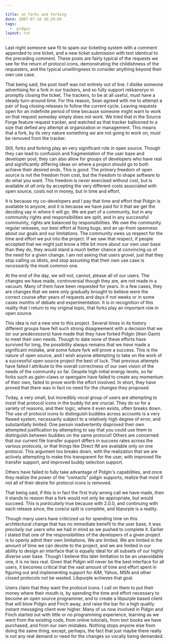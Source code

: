 ```yaml
---

title: on forks and forking
date: 2007-07-10 16:29:05
tags:
  -  pidgin
layout: rut
---
```


Last night someone saw fit to spam our ticketing system with a comment appended to one ticket, and a new ticket submission with text identical to the preceding comment.  These posts are fairly typical of the requests we see for the return of protocol icons, demonstrating the childishness of the requesters, and the typical unwillingness to consider anything beyond their own use case.

That being said, the post itself was not entirely out of line.  I dislike someone advertising  for a fork in our trackers, and so fully support rekkanoryo in promptly closing the ticket.  The trackers, to be at all useful, *must* have a steady turn-around time.  For this reason, Sean agreed with me to attempt a pair of bug closing releases to follow the current cycle.  Leaving requests open for an indefinite period of time because someone might want to work on that request someday simply does not work.  We tried that in the Source Forge feature request tracker, and watched as that tracker ballooned to a size that defied any attempt at organization or management.  This means that a fork, by its very nature something *we* are not going to work on, *must* be removed from the tracker.  

Still, forks and forking play an very significant role in open source.  Though they can lead to confusion and fragmentation of the user base and developer pool, they can also allow for groups of developers who have real and significantly differing ideas on where a project should go to both achieve their desired ends.  This is *good.*  The primary freedom of open source is not the freedom from cost, but the freedom to shape software to do what you want.  This freedom is *never* exercised without cost, but is available *at all* only by accepting the very different costs associated with open source, costs not in money, but in time and effort.  

It is because my co-developers and I pay that time and effort that Pidgin is available to anyone, and it is because *we* have paid for it that *we* get the deciding say in where it will go.  We are part of a community, but in any community rights and responsibilities are split, and in any successful community, rights are balanced by responsibilities.  We owe the community regular releases, our best effort at fixing bugs, and an up-front openness about our goals and our limitations.  The community owes us respect for the time and effort we put into the project.  If we saw that respect, if people accepted that we might just know a little bit more about our own user base than they do, they would stand a *much* better chance at convincing us of the need for a given change.   I am not asking that users grovel, just that they stop calling us idiots, and stop assuming that their own use case is *necessarily* the most common one.

At the end of the day, we will not, cannot, please all of our users.  The changes we have made, controversial though they are, are not made in a vacuum.  Many of them have been requested for years.  In a few cases, they are changes that we were only gradually brought to believe were the correct course after years of requests and days if not weeks or in some cases months of debate and experimentation.  It is in recognition of this reality that I return to my original topic, that forks play an important role in open source.

This idea is not a new one to this project.  Several times in its history different groups have felt such strong disagreement with a decision that we (or our predecessors) have made that they have forked Pidgin (then Gaim) to meet their own needs.  Though to date none of these efforts have survived for long, the possibility always remains that we *have* made a significant mistake, and some future fork *will* prove a success.  This is the nature of open source, and I wish anyone attempting to take on the work of a successful open source project the best of luck.  That previous attempts have failed I attribute to the overall correctness of our own vision of the needs of the community so far.  Despite high initial energy levels, so far forks such as gaim-claws or opengaim have failed to create any momentum of their own, failed to prove worth the effort involved.  In short, they have proved that there was in fact no need for the changes they proposed.  

Today, a very small, but incredibly vocal group of users are attempting to insist that protocol icons in the buddy list are crucial.  They do so for a variety of reasons, and their logic, where it even exists, often breaks down.  The use of protocol icons to distinguish buddies across accounts is a very flawed system, necessarily subject to a relatively high degree of error, and substantially limited.  One person inadvertently disproved their own attempted justification by attempting to say that you could use them to distinguish between buddies on the same protocol!  Others are concerned that our current file transfer support differs in success rates across the various protocols, or that things like Direct IM are available only on one protocol.  This argument too breaks down, with the realization that we are actively attempting to make this transparent for the user, with improved file transfer support, and improved buddy selection support.

Others have failed to fully take advantage of Pidgin's capabilities, and once they realize the power of the "contacts" pidgin supports, realize that most if not all of their desire for protocol icons is removed.  

That being said, if this is in fact the first truly wrong call we have made, then it stands to reason that a fork would not only be appropriate, but would succeed.  This is *particularly* true because with 2.0.0, and continuing with each release since, the core/ui split is complete, and libpurple is a reality.  

Though many users have criticized us for spending time on this architectural change that has no immediate benefit to the user base, it was *precisely* our users who we had in mind as we pushed to complete it.  Earlier I stated that one of the responsibilities of the developers of a given project is to openly admit their own limitations.  We *are* limited.  We are limited in the amount of time we can devote to the project, and we are limited in our ability to design an interface that is equally ideal for all subsets of our highly diverse user base.  Though I believe this later limitation to be an unavoidable one, it is no less real.  Given that Pidgin will never be the best interface for all users, it becomes critical that the vast amount of time and effort spent in figuring out and implementing support for AIM, Yahoo, MSN and other closed protocols not be wasted.  Libpurple achieves that goal.

Users claim that they want the protocol icons.  I call on them to put their money where their mouth is, by spending the time and effort necessary to become an open source programmer, and to create a libpurple based client that will blow Pidgin and Finch away, and raise the bar for a high quality instant messaging client ever higher.  Many of us now involved in Pidgin  and Finch started out with little or no programming experience, learning as we went from the existing code, from online tutorials, from text books we have purchased, and from our own mistakes.  Nothing stops anyone else from doing the same thing, except, perhaps, the fact that just maybe there really is *not* any real demand or need for the changes so vocally being demanded. 

